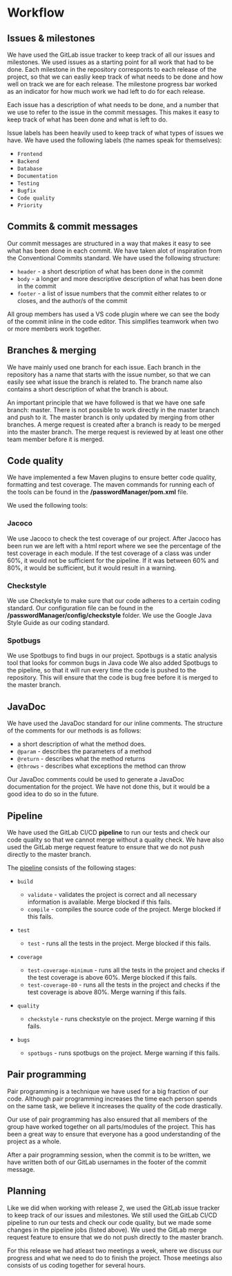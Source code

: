 # Workflow

## Issues & milestones

We have used the GitLab issue tracker to keep track of all our issues and milestones. We used issues as a starting point for all work that had to be done. Each milestone in the repository corresponts to each release of the project, so that we can easliy keep track of what needs to be done and how well on track we are for each release. The milestone progress bar worked as an indicator for how much work we had left to do for each release.

Each issue has a description of what needs to be done, and a number that we use to refer to the issue in the commit messages. This makes it easy to keep track of what has been done and what is left to do.

Issue labels has been heavily used to keep track of what types of issues we have. We have used the following labels (the names speak for themselves):

- `Frontend`
- `Backend`
- `Database`
- `Documentation`
- `Testing`
- `Bugfix`
- `Code quality`
- `Priority`

## Commits & commit messages

Our commit messages are structured in a way that makes it easy to see what has been done in each commit. We have taken alot of inspiration from the Conventional Commits standard. We have used the following structure:

- `header` - a short description of what has been done in the commit
- `body` - a longer and more descriptive description of what has been done in the commit
- `footer` - a list of issue numbers that the commit either relates to or closes, and the author/s of the commit

All group members has used a VS code plugin where we can see the body of the commit inline in the code editor. This simplifies teamwork when two or more members work together.

## Branches & merging

We have mainly used one branch for each issue. Each branch in the repository has a name that starts with the issue number, so that we can easily see what issue the branch is related to. The branch name also contains a short description of what the branch is about.

An important principle that we have followed is that we have one safe branch: master. There is not possible to work directly in the master branch and push to it. The master branch is only updated by merging from other branches. A merge request is created after a branch is ready to be merged into the master branch. The merge request is reviewed by at least one other team member before it is merged.

## Code quality

We have implemented a few Maven plugins to ensure better code quality, formatting and test coverage. The maven commands for running each of the tools can be found in the **/passwordManager/pom.xml** file. <!-- ! Remove this? -->

We used the following tools:

### Jacoco

We use Jacoco to check the test coverage of our project.
After Jacoco has been run we are left with a html report where
we see the percentage of the test coverage in each module.
If the test coverage of a class was under 60%, it would not be sufficient
for the pipeline. If it was between 60% and 80%, it would be sufficient,
but it would result in a warning.

### Checkstyle

We use Checkstyle to make sure that our code adheres to a certain coding standard. Our configuration file can be found
in the **/passwordManager/config/checkstyle** folder. We use the Google Java Style Guide as our coding standard.

### Spotbugs

We use Spotbugs to find bugs in our project. Spotbugs is a static analysis tool that looks for common bugs in Java code We also added Spotbugs to the pipeline, so that it will run every time the code is pushed to the repository. This will ensure that the code is bug free before it is merged to the master branch.

## JavaDoc

We have used the JavaDoc standard for our inline comments. The structure of the comments for our methods is as follows:

- a short description of what the method does.
- `@param` - describes the parameters of a method
- `@return` - describes what the method returns
- `@throws` - describes what exceptions the method can throw

Our JavaDoc comments could be used to generate a JavaDoc documentation for the project. We have not done this, but it would be a good idea to do so in the future. <!-- ! Remove this? -->

## Pipeline

We have used the GitLab CI/CD
**pipeline** to run our tests and check our code quality so that we cannot merge without a quality check. We have also used the GitLab merge request feature to ensure that we do not push directly to the master branch.

The [pipeline](../../.gitlab-ci.yml) consists of the following stages:

- `build`
  - `validate` - validates the project is correct and all necessary information is available. Merge blocked if this fails.
  - `compile` - compiles the source code of the project. Merge blocked if this fails.

- `test`
  - `test` - runs all the tests in the project. Merge blocked if this fails.

- `coverage`
  - `test-coverage-minimum` - runs all the tests in the project and checks if the test coverage is above 60%. Merge blocked if this fails.
  - `test-coverage-80` - runs all the tests in the project and checks if the test coverage is above 80%. Merge warning if this fails.

- `quality`
  - `checkstyle` - runs checkstyle on the project. Merge warning if this fails.

- `bugs`
  - `spotbugs` - runs spotbugs on the project. Merge warning if this fails.

## Pair programming

Pair programming is a technique we have used for a big fraction of our code. Although pair programming increases the time each person spends on the same task, we believe it  increases the quality of the code drastically.

Our use of pair programming has also ensured that all members of the group have worked together on all parts/modules of the project. This has been a great way to ensure that everyone has a good understanding of the project as a whole.

After a pair programming session, when the commit is to be written, we have written both of our GitLab usernames in the footer of the commit message.

## Planning

<!-- TODO -->

Like we did when working with release 2, we used the GitLab issue tracker to keep track of our issues and milestones. We still used the GitLab CI/CD pipeline to run our tests and check our code quality, but we made some changes in the pipeline jobs (listed above). We used the GitLab merge request feature to ensure that we do not push directly to the master branch.

For this release we had atleast two meetings a week, where we discuss our progress and what we need to do to finish the project. Those meetings also consists of us coding together for several hours.